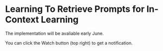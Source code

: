 # Learning To Retrieve Prompts for In-Context Learning

The implementation will be avaliable early June.

You can click the Watch button (top right) to get a notification.

